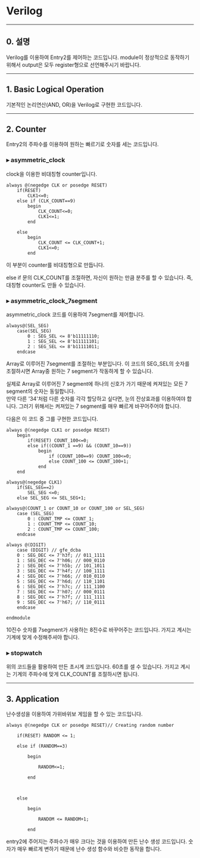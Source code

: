 # Verilog

---
## 0. 설명
Verilog를 이용하여 Entry2를 제어하는 코드입니다. module이 정상적으로 동작하기 위해서 output은 모두 register형으로 선언해주시기 바랍니다.

---
## 1. Basic Logical Operation
기본적인 논리연산(AND, OR)을 Verilog로 구현한 코드입니다. 

---
## 2. Counter
Entry2의 주파수를 이용하여 원하는 빠르기로 숫자를 세는 코드입니다.

### ▸ asymmetric_clock
clock을 이용한 비대칭형 counter입니다. 

````
always @(negedge CLK or posedge RESET) 
	if(RESET) 
		CLK1<=0;
	else if (CLK_COUNT==9) 
		begin 
			CLK_COUNT<=0; 
			CLK1<=1;  
		end
		
	else 
		begin 
			CLK_COUNT <= CLK_COUNT+1; 
			CLK1<=0;  
		end
````
이 부분이 counter를 비대칭형으로 만듭니다. 

else if 문의 CLK_COUNT를 조절하면, 자신이 원하는 만큼 분주를 할 수 있습니다. 즉, 대칭형 counter도 만들 수 있습니다.


### ▸ asymmetric_clock_7segment
asymmetric_clock 코드를 이용하여 7segment를 제어합니다.

````
always@(SEL_SEG)
	case(SEL_SEG)
		0 : SEG_SEL <= 8'b11111110;  
		1 : SEG_SEL <= 8'b11111101;
		2 : SEG_SEL <= 8'b11111011;
	endcase
````
Array로 이루어진 7segment를 조절하는 부분입니다. 이 코드의 SEG_SEL의 숫자를 조절하시면 Array중 원하는 7 segment가 작동하게 할 수 있습니다.   


실제로 Array로 이루어진 7 segment에 하나의 신호가 가기 때문에 켜져있는 모든 7 segment의 숫자는 동일합니다.  
만약 다른 '34'처럼 다른 숫자를 각각 할당하고 싶다면, 눈의 잔상효과를 이용하여야 합니다. 그러기 위해서는 켜져있는 7 segment를 매우 빠르게 바꾸어주어야 합니다. 

다음은 이 코드 중 그를 구현한 코드입니다.

````
always @(negedge CLK1 or posedge RESET)
	begin
		if(RESET) COUNT_100<=0;
		else if((COUNT_1 ==9) && (COUNT_10==9)) 
			begin
				if (COUNT_100==9) COUNT_100<=0;
				else COUNT_100 <= COUNT_100+1; 
			end
	end
	
always@(negedge CLK1) 
	if(SEL_SEG==2) 
		SEL_SEG <=0;
	else SEL_SEG <= SEL_SEG+1;

always@(COUNT_1 or COUNT_10 or COUNT_100 or SEL_SEG)
	case (SEL_SEG)
		0 : COUNT_TMP <= COUNT_1;
		1 : COUNT_TMP <= COUNT_10;
		2 : COUNT_TMP <= COUNT_100;
	endcase
````



````
always @(DIGIT)
	case (DIGIT) // gfe_dcba
	0 : SEG_DEC <= 7'h3f; // 011_1111
	1 : SEG_DEC <= 7'h06; // 000_0110
	2 : SEG_DEC <= 7'h5b; // 101_1011
	3 : SEG_DEC <= 7'h4f; // 100_1111
	4 : SEG_DEC <= 7'h66; // 010_0110
	5 : SEG_DEC <= 7'h6d; // 110_1101
	6 : SEG_DEC <= 7'h7c; // 111_1100
	7 : SEG_DEC <= 7'h07; // 000_0111
	8 : SEG_DEC <= 7'h7f; // 111_1111
	9 : SEG_DEC <= 7'h67; // 110_0111
	endcase

endmodule
````
10진수 숫자를 7segment가 사용하는 8진수로 바꾸어주는 코드입니다. 가지고 계시는 기계에 맞게 수정해주셔야 합니다.

### ▸ stopwatch
위의 코드들을 활용하여 만든 초시계 코드입니다. 60초를 셀 수 있습니다. 가지고 계시는 기계의 주파수에 맞게 CLK_COUNT를 조절하시면 됩니다. 



---
## 3. Application
난수생성을 이용하여 가위바위보 게임을 할 수 있는 코드입니다.
````
always @(negedge CLK or posedge RESET)// Creating random number 

	if(RESET) RANDOM <= 1;

	else if (RANDOM==3) 

		begin 

			RANDOM<=1;   

		end

		

	else 

		begin 

			RANDOM <= RANDOM+1; 

		end
  ````
  entry2에 주어지는 주파수가 매우 크다는 것을 이용하여 만든 난수 생성 코드입니다. 숫자가 매우 빠르게 변하기 때문에 난수 생성 함수와 비슷한 동작을 합니다.
    
